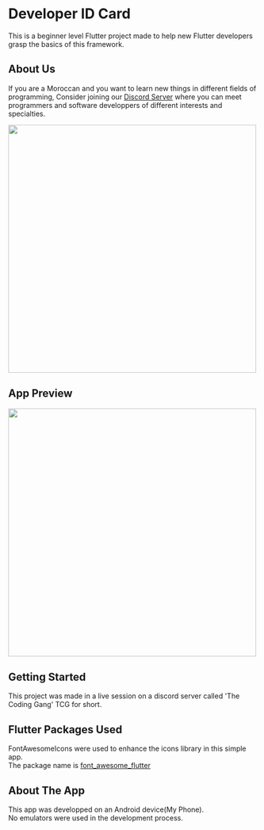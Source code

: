 
# Developer ID Card

This is a beginner level Flutter project made to help new Flutter developers grasp the basics of this framework.

## About Us
If you are a Moroccan and you want to learn new things in different fields of programming,
Consider joining our [Discord Server](https://discord.gg/RwM3NUYRcx) where you can meet programmers and software developpers of different interests and specialties.

<a href="https://discord.gg/RwM3NUYRcx" ><img src="./readmeImages/TCGlogoNew.png" width="500"></a>


## App Preview

<img src="./readmeImages/dev_id_card_preview.jpg" height="500">


## Getting Started

This project was made in a live session on a discord server called 'The Coding Gang' TCG for short.

## Flutter Packages Used

FontAwesomeIcons were used to enhance the icons library in this simple app.
<br>
The package name is [font_awesome_flutter](https://pub.dev/packages/font_awesome_flutter)

## About The App

This app was developped on an Android device(My Phone).<br>
No emulators were used in the development process.

